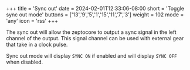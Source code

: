 +++
title = 'Sync out'
date = 2024-02-01T12:33:06-08:00
short = 'Toggle sync out mode'
buttons = ['13','9','5','1','15','11','7','3']
weight = 102
mode = 'any'
icon = 'rss'
+++

The sync out will allow the zeptocore to output a sync signal in the left channel of the output. This signal channel can be used with external gear that take in a clock pulse.

Sync out mode will display `SYNC ON` if enabled and will display `SYNC OFF` when disabled.

